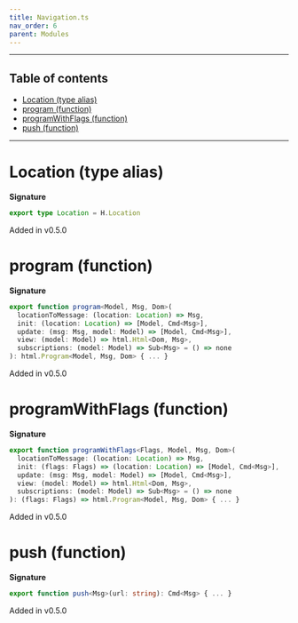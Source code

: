 ```yaml
---
title: Navigation.ts
nav_order: 6
parent: Modules
---
```


---

<h2 class="text-delta">Table of contents</h2>

- [Location (type alias)](#location-type-alias)
- [program (function)](#program-function)
- [programWithFlags (function)](#programwithflags-function)
- [push (function)](#push-function)

---

# Location (type alias)

**Signature**

```ts
export type Location = H.Location
```

Added in v0.5.0

# program (function)

**Signature**

```ts
export function program<Model, Msg, Dom>(
  locationToMessage: (location: Location) => Msg,
  init: (location: Location) => [Model, Cmd<Msg>],
  update: (msg: Msg, model: Model) => [Model, Cmd<Msg>],
  view: (model: Model) => html.Html<Dom, Msg>,
  subscriptions: (model: Model) => Sub<Msg> = () => none
): html.Program<Model, Msg, Dom> { ... }
```

Added in v0.5.0

# programWithFlags (function)

**Signature**

```ts
export function programWithFlags<Flags, Model, Msg, Dom>(
  locationToMessage: (location: Location) => Msg,
  init: (flags: Flags) => (location: Location) => [Model, Cmd<Msg>],
  update: (msg: Msg, model: Model) => [Model, Cmd<Msg>],
  view: (model: Model) => html.Html<Dom, Msg>,
  subscriptions: (model: Model) => Sub<Msg> = () => none
): (flags: Flags) => html.Program<Model, Msg, Dom> { ... }
```

Added in v0.5.0

# push (function)

**Signature**

```ts
export function push<Msg>(url: string): Cmd<Msg> { ... }
```

Added in v0.5.0
